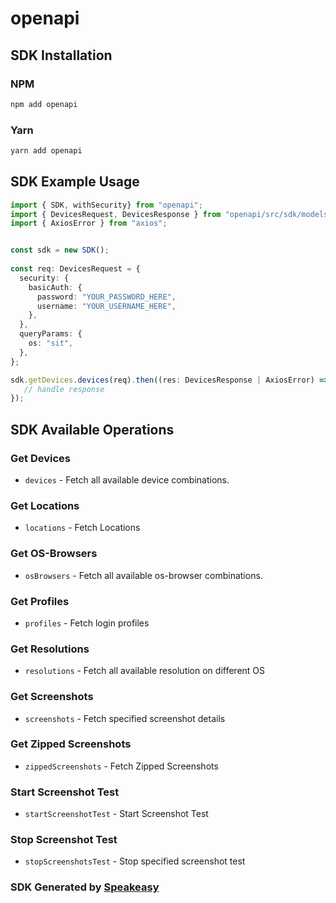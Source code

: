 # openapi

<!-- Start SDK Installation -->
## SDK Installation

### NPM

```bash
npm add openapi
```

### Yarn

```bash
yarn add openapi
```
<!-- End SDK Installation -->

## SDK Example Usage
<!-- Start SDK Example Usage -->
```typescript
import { SDK, withSecurity} from "openapi";
import { DevicesRequest, DevicesResponse } from "openapi/src/sdk/models/operations";
import { AxiosError } from "axios";


const sdk = new SDK();
    
const req: DevicesRequest = {
  security: {
    basicAuth: {
      password: "YOUR_PASSWORD_HERE",
      username: "YOUR_USERNAME_HERE",
    },
  },
  queryParams: {
    os: "sit",
  },
};

sdk.getDevices.devices(req).then((res: DevicesResponse | AxiosError) => {
   // handle response
});
```
<!-- End SDK Example Usage -->

<!-- Start SDK Available Operations -->
## SDK Available Operations

### Get Devices

* `devices` - Fetch all available device combinations.

### Get Locations

* `locations` - Fetch Locations

### Get OS-Browsers

* `osBrowsers` - Fetch all available os-browser combinations.

### Get Profiles

* `profiles` - Fetch login profiles

### Get Resolutions

* `resolutions` - Fetch all available resolution on different OS

### Get Screenshots

* `screenshots` - Fetch specified screenshot details

### Get Zipped Screenshots

* `zippedScreenshots` - Fetch Zipped Screenshots

### Start Screenshot Test

* `startScreenshotTest` - Start Screenshot Test

### Stop Screenshot Test

* `stopScreenshotsTest` - Stop specified screenshot test

<!-- End SDK Available Operations -->

### SDK Generated by [Speakeasy](https://docs.speakeasyapi.dev/docs/using-speakeasy/client-sdks)
